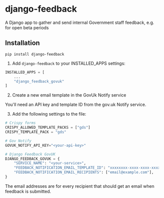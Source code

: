 # django-feedback

A Django app to gather and send internal Government staff feedback, e.g. for open beta periods

## Installation

```
pip install django-feedback
```

1. Add `django-feedback` to your INSTALLED_APPS settings:

```py
INSTALLED_APPS = [
    ...
    "django_feedback_govuk"
]
```

2. Create a new email template in the GovUk Notify service

You'll need an API key and template ID from the gov.uk Notify service.

3. Add the following settings to the file:

```py
# Crispy forms
CRISPY_ALLOWED_TEMPLATE_PACKS = ["gds"]
CRISPY_TEMPLATE_PACK = "gds"

# Gov Notify
GOVUK_NOTIFY_API_KEY="<your-api-key>"

# Django Feedback GovUK
DJANGO_FEEDBACK_GOVUK = {
    "SERVICE_NAME": "<your-service>",
    "FEEDBACK_NOTIFICATION_EMAIL_TEMPLATE_ID": "xxxxxxxx-xxxx-xxxx-xxxx-xxxxxxxxxxxx",
    "FEEDBACK_NOTIFICATION_EMAIL_RECIPIENTS": ["email@example.com"],
}
```

The email addresses are for every recipient that should get an email when feedback is submitted.

<!--
3. Load the template tags into your template:

```py

```
-->
